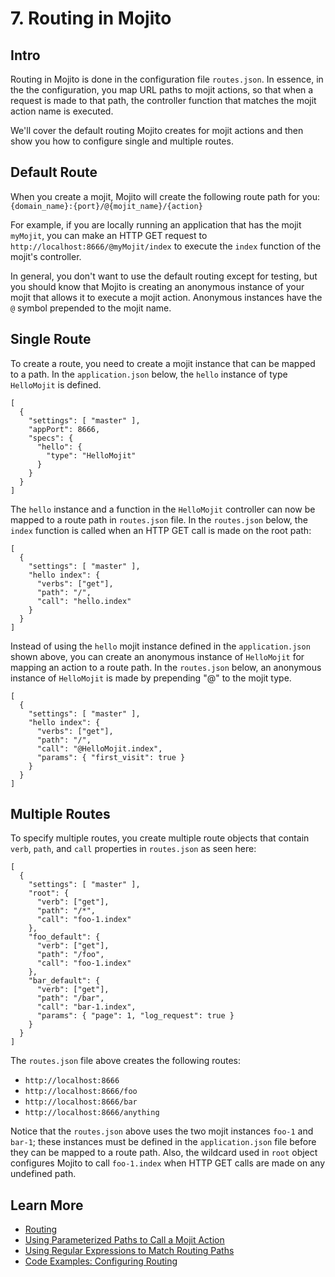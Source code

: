 # 7. Routing in Mojito #

## Intro ##

Routing in Mojito is done in the configuration file `routes.json`.
In essence, in the the configuration, you map URL paths to mojit actions,
so that when a request is made to that path, the controller function 
that matches the mojit action name is executed.

We'll cover the default routing Mojito creates for mojit actions and then
show you how to configure single and multiple routes.

## Default Route 

When you create a mojit, Mojito will create the following route path
for you: `{domain_name}:{port}/@{mojit_name}/{action}`

For example, if you are locally running an application that has the
mojit `myMojit`, you can make an HTTP GET request to `http://localhost:8666/@myMojit/index`
to execute the `index` function of the mojit's controller. 

In general, you don't want to use the default routing except for testing, but 
you should know that Mojito is creating an anonymous instance of your 
mojit that allows it to execute a mojit action. Anonymous instances have
the `@` symbol prepended to the mojit name. 

## Single Route ##

To create a route, you need to create a mojit instance that can be mapped to a 
path. In the `application.json` below, the `hello` instance of type 
`HelloMojit` is defined.


    [
      {
        "settings": [ "master" ],
        "appPort": 8666,
        "specs": {
          "hello": {
            "type": "HelloMojit"
          }
        }
      }
    ]

The `hello` instance and a function in the `HelloMojit` controller can now 
be mapped to a route path in `routes.json` file. In the `routes.json` below, 
the `index` function is called when an HTTP GET call is made on the root path:


    [
      {
        "settings": [ "master" ],
        "hello index": {
          "verbs": ["get"],
          "path": "/",
          "call": "hello.index"
        }
      }
    ]

Instead of using the `hello` mojit instance defined in the `application.json` 
shown above, you can create an anonymous instance of `HelloMojit` for mapping 
an action to a route path. In the `routes.json` below,  an anonymous instance 
of `HelloMojit` is made by prepending "@" to the mojit type.


    [
      {
        "settings": [ "master" ],
        "hello index": {
          "verbs": ["get"],
          "path": "/",
          "call": "@HelloMojit.index",
          "params": { "first_visit": true }
        }
      }
    ]


## Multiple Routes ##

To specify multiple routes, you create multiple route objects that contain 
`verb`, `path`, and `call` properties in `routes.json` as seen here:


    [
      {
        "settings": [ "master" ],
        "root": {
          "verb": ["get"],
          "path": "/*",
          "call": "foo-1.index"
        },
        "foo_default": {
          "verb": ["get"],
          "path": "/foo",
          "call": "foo-1.index"
        },
        "bar_default": {
          "verb": ["get"],
          "path": "/bar",
          "call": "bar-1.index",
          "params": { "page": 1, "log_request": true }
        }
      }
    ]

The `routes.json` file above creates the following routes:

* `http://localhost:8666`
* `http://localhost:8666/foo`
* `http://localhost:8666/bar`
* `http://localhost:8666/anything`

Notice that the `routes.json` above uses the two mojit instances `foo-1` and 
`bar-1`; these instances must be defined in the `application.json` file before 
they can be mapped to a route path. Also, the wildcard used in `root` object 
configures Mojito to call `foo-1.index` when HTTP GET calls are made on any 
undefined path.

## Learn More ##

* [Routing](http://developer.yahoo.com/cocktails/mojito/docs/intro/mojito_configuring.html#routing)
* [Using Parameterized Paths to Call a Mojit Action](http://developer.yahoo.com/cocktails/mojito/docs/intro/mojito_configuring.html#using-parameterized-paths-to-call-a-mojit-action)
* [Using Regular Expressions to Match Routing Paths](http://developer.yahoo.com/cocktails/mojito/docs/intro/mojito_configuring.html#using-regular-expressions-to-match-routing-paths)
* [Code Examples: Configuring Routing](http://developer.yahoo.com/cocktails/mojito/docs/code_exs/route_config.html)

